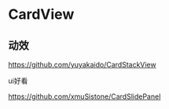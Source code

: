 # CardView



## 动效

https://github.com/yuyakaido/CardStackView

ui好看

https://github.com/xmuSistone/CardSlidePanel